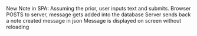 New Note in SPA:
Assuming the prior, user inputs text and submits.
Browser POSTS to server, message gets added into the database
Server sends back a note created message in json
Message is displayed on screen without reloading